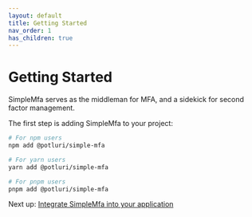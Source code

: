 ```yaml
---
layout: default
title: Getting Started
nav_order: 1
has_children: true
---
```


# Getting Started

SimpleMfa serves as the middleman for MFA, and a sidekick for second factor management.

The first step is adding SimpleMfa to your project:

```bash
# For npm users
npm add @potluri/simple-mfa

# For yarn users
yarn add @potluri/simple-mfa

# For pnpm users
pnpm add @potluri/simple-mfa
```

Next up: <a href="./integrate">Integrate SimpleMfa into your application</a>
